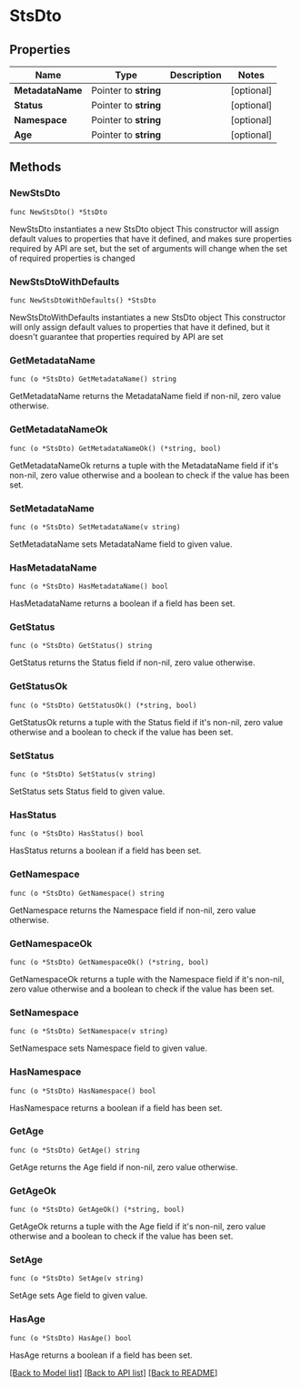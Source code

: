 # StsDto

## Properties

Name | Type | Description | Notes
------------ | ------------- | ------------- | -------------
**MetadataName** | Pointer to **string** |  | [optional] 
**Status** | Pointer to **string** |  | [optional] 
**Namespace** | Pointer to **string** |  | [optional] 
**Age** | Pointer to **string** |  | [optional] 

## Methods

### NewStsDto

`func NewStsDto() *StsDto`

NewStsDto instantiates a new StsDto object
This constructor will assign default values to properties that have it defined,
and makes sure properties required by API are set, but the set of arguments
will change when the set of required properties is changed

### NewStsDtoWithDefaults

`func NewStsDtoWithDefaults() *StsDto`

NewStsDtoWithDefaults instantiates a new StsDto object
This constructor will only assign default values to properties that have it defined,
but it doesn't guarantee that properties required by API are set

### GetMetadataName

`func (o *StsDto) GetMetadataName() string`

GetMetadataName returns the MetadataName field if non-nil, zero value otherwise.

### GetMetadataNameOk

`func (o *StsDto) GetMetadataNameOk() (*string, bool)`

GetMetadataNameOk returns a tuple with the MetadataName field if it's non-nil, zero value otherwise
and a boolean to check if the value has been set.

### SetMetadataName

`func (o *StsDto) SetMetadataName(v string)`

SetMetadataName sets MetadataName field to given value.

### HasMetadataName

`func (o *StsDto) HasMetadataName() bool`

HasMetadataName returns a boolean if a field has been set.

### GetStatus

`func (o *StsDto) GetStatus() string`

GetStatus returns the Status field if non-nil, zero value otherwise.

### GetStatusOk

`func (o *StsDto) GetStatusOk() (*string, bool)`

GetStatusOk returns a tuple with the Status field if it's non-nil, zero value otherwise
and a boolean to check if the value has been set.

### SetStatus

`func (o *StsDto) SetStatus(v string)`

SetStatus sets Status field to given value.

### HasStatus

`func (o *StsDto) HasStatus() bool`

HasStatus returns a boolean if a field has been set.

### GetNamespace

`func (o *StsDto) GetNamespace() string`

GetNamespace returns the Namespace field if non-nil, zero value otherwise.

### GetNamespaceOk

`func (o *StsDto) GetNamespaceOk() (*string, bool)`

GetNamespaceOk returns a tuple with the Namespace field if it's non-nil, zero value otherwise
and a boolean to check if the value has been set.

### SetNamespace

`func (o *StsDto) SetNamespace(v string)`

SetNamespace sets Namespace field to given value.

### HasNamespace

`func (o *StsDto) HasNamespace() bool`

HasNamespace returns a boolean if a field has been set.

### GetAge

`func (o *StsDto) GetAge() string`

GetAge returns the Age field if non-nil, zero value otherwise.

### GetAgeOk

`func (o *StsDto) GetAgeOk() (*string, bool)`

GetAgeOk returns a tuple with the Age field if it's non-nil, zero value otherwise
and a boolean to check if the value has been set.

### SetAge

`func (o *StsDto) SetAge(v string)`

SetAge sets Age field to given value.

### HasAge

`func (o *StsDto) HasAge() bool`

HasAge returns a boolean if a field has been set.


[[Back to Model list]](../README.md#documentation-for-models) [[Back to API list]](../README.md#documentation-for-api-endpoints) [[Back to README]](../README.md)


